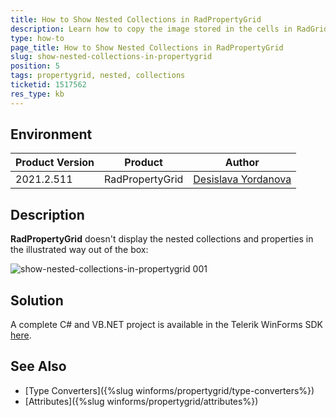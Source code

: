 ```yaml
---
title: How to Show Nested Collections in RadPropertyGrid
description: Learn how to copy the image stored in the cells in RadGridView
type: how-to
page_title: How to Show Nested Collections in RadPropertyGrid
slug: show-nested-collections-in-propertygrid
position: 5
tags: propertygrid, nested, collections
ticketid: 1517562
res_type: kb
---
```



## Environment
|Product Version|Product|Author|
|----|----|----|
|2021.2.511|RadPropertyGrid|[Desislava Yordanova](https://www.telerik.com/blogs/author/desislava-yordanova)|

## Description

**RadPropertyGrid** doesn't display the nested collections and properties in the illustrated way out of the box:
 
![show-nested-collections-in-propertygrid 001](images/show-nested-collections-in-propertygrid001.png)

## Solution

A complete C# and VB.NET project is available in the Telerik WinForms SDK [here](https://github.com/telerik/winforms-sdk/tree/master/PropertyGrid/PropertyGridNestedCollections).
 
## See Also

* [Type Converters]({%slug winforms/propertygrid/type-converters%})
* [Attributes]({%slug winforms/propertygrid/attributes%})

 

 
